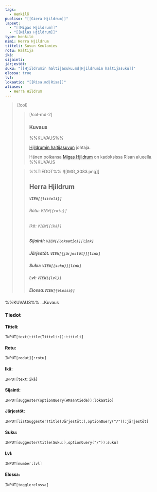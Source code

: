 ```yaml
---
tags:
  - Henkilö
puoliso: "[[Giera Hjildrum]]"
lapset:
  - "[[Migas Hjildrum]]"
  - "[[Nilas Hjildrum]]"
type: henkilö
nimi: Herra Hjildrum
titteli: Suvun Keulamies
rotu: Haltija
ikä: 
sijainti: 
järjestöt: 
suku: "[[Hjildrumin haltijasuku.md|Hjildrumin haltijasuku]]"
elossa: true
lvl: 
lokaatio: "[[Risa.md|Risa]]"
aliases:
  - Herra Hildrum
---
```


>[!col]
>>[!col-md-2]
>>### Kuvaus
>>%%KUVAUS%%
>>
>>[Hjildrumin haltijasuvun](Hjildrumin%20haltijasuku.md) johtaja.
>>
>>Hänen poikansa [Migas Hjildrum](Migas%20Hjildrum.md) on kadoksissa Risan alueella.
>>%%KUVAUS
>
>>%%TIEDOT%%
>>![[IMG_3083.png]]
>> ## Herra Hjildrum
>>##### *`VIEW[{titteli}]`*
>>###### Rotu: `VIEW[{rotu}]`
>>###### Ikä: `VIEW[{ikä}]`
>>##### Sijainti: `VIEW[{lokaatio}][link]`
>>##### Järjestöt: `VIEW[{järjestöt}][link]`
>>##### Suku: `VIEW[{suku}][link]`
>>##### Lvl: `VIEW[{lvl}]`
>>##### Elossa:`VIEW[{elossa}]`

%%KUVAUS%%
...Kuvaus


### Tiedot
#### Titteli: 
`INPUT[text(title(Titteli:)):titteli]`
#### Rotu:
`INPUT[rodut][:rotu]`
#### Ikä:
`INPUT[text:ikä]`
#### Sijainti:
`INPUT[suggester(optionQuery(#Maantiede)):lokaatio]`
#### Järjestöt:
```meta-bind
INPUT[listSuggester(title(Järjestöt:),optionQuery("/")):järjestöt]
```
#### Suku:
`INPUT[suggester(title(Suku:),optionQuery("/")):suku]`
#### Lvl:
`INPUT[number:lvl]`
#### Elossa:
`INPUT[toggle:elossa]`







